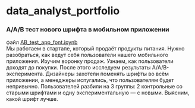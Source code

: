 # data_analyst_portfolio
### A/A/B тест нового шрифта в мобильном приложении 
файл [AB_test_app_font.ipynb](data_analyst_portfolio/AB_test_app_font.ipynb)  
Мы работаем в стартапе, который продаёт продукты питания. Нужно разобраться, как ведут себя пользователи нашего мобильного приложения.
Изучим воронку продаж. Узнаем, как пользователи доходят до покупки.
После этого исследуем результаты A/A/B-эксперимента. Дизайнеры захотели поменять шрифты во всём приложении, а менеджеры испугались, что пользователям будет непривычно.
Пользователей разбили на 3 группы: 2 контрольные со старыми шрифтами и одну экспериментальную — с новыми. Выясним, какой шрифт лучше.
